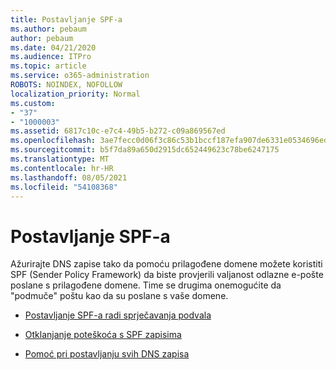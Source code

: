 ```yaml
---
title: Postavljanje SPF-a
ms.author: pebaum
author: pebaum
ms.date: 04/21/2020
ms.audience: ITPro
ms.topic: article
ms.service: o365-administration
ROBOTS: NOINDEX, NOFOLLOW
localization_priority: Normal
ms.custom:
- "37"
- "1000003"
ms.assetid: 6817c10c-e7c4-49b5-b272-c09a869567ed
ms.openlocfilehash: 3ae7fecc0d06f3c86c53b1bccf187efa907de6331e0534696edc1b0c80581f31
ms.sourcegitcommit: b5f7da89a650d2915dc652449623c78be6247175
ms.translationtype: MT
ms.contentlocale: hr-HR
ms.lasthandoff: 08/05/2021
ms.locfileid: "54108368"
---
```

# <a name="set-up-spf"></a>Postavljanje SPF-a

Ažurirajte DNS zapise tako da pomoću prilagođene domene možete koristiti SPF (Sender Policy Framework) da biste provjerili valjanost odlazne e-pošte poslane s prilagođene domene. Time se drugima onemogućite da "podmuče" poštu kao da su poslane s vaše domene.
  
- [Postavljanje SPF-a radi sprječavanja podvala](/microsoft-365/security/office-365-security/set-up-spf-in-office-365-to-help-prevent-spoofing)

- [Otklanjanje poteškoća s SPF zapisima](/microsoft-365/security/office-365-security/how-office-365-uses-spf-to-prevent-spoofing#SPFTroubleshoot)

- [Pomoć pri postavljanju svih DNS zapisa](/microsoft-365/admin/get-help-with-domains/create-dns-records-at-any-dns-hosting-provider)

